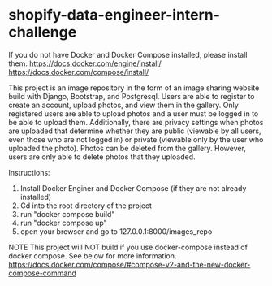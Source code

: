 # shopify-data-engineer-intern-challenge
If you do not have Docker and Docker Compose installed, please install them.
https://docs.docker.com/engine/install/
https://docs.docker.com/compose/install/

This project is an image repository in the form of an image sharing website build with Django, Bootstrap, and Postgresql. 
Users are able to register to create an account, upload photos, and view them in the gallery. Only registered users are able to upload photos and a user must be logged in to be able to upload them.
Additionally, there are privacy settings when photos are uploaded that determine whether they are public (viewable by all users, even those who are not logged in) or private (viewable only by the user who uploaded the photo).
Photos can be deleted from the gallery. However, users are only able to delete photos that they uploaded.

Instructions:
1. Install Docker Enginer and Docker Compose (if they are not already installed)
2. Cd into the root directory of the project
3. run "docker compose build"
4. run "docker compose up"
5. open your browser and go to 127.0.0.1:8000/images_repo

NOTE 
This project will NOT build if you use docker-compose instead of docker compose. See below for more information.
https://docs.docker.com/compose/#compose-v2-and-the-new-docker-compose-command
